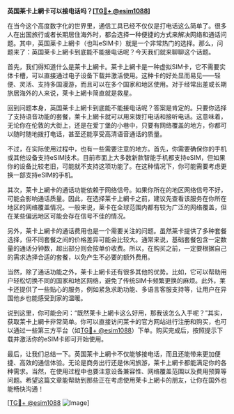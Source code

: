 **英国莱卡上網卡可以接电话吗？[[TG💪+ @esim1088](https://t.me/s/esim1088)]**

在当今这个高度数字化的世界里，通信工具已经不仅仅是打电话这么简单了。很多人在出国旅行或者长期居住海外时，都会选择一种便捷的方式来解决网络和通话问题。其中，英国莱卡上網卡（也叫eSIM卡）就是一个非常热门的选择。那么，问题来了：英国莱卡上網卡到底能不能接电话呢？今天我们就来聊聊这个话题。

首先，我们得知道什么是莱卡上網卡。莱卡上網卡是一种虚拟SIM卡，它不需要实体卡槽，可以直接通过电子设备下载并激活使用。这种卡的好处显而易见——轻便、灵活、支持多国漫游，而且可以在多个国家和地区使用。对于经常出差或长期旅居海外的人来说，莱卡上網卡简直就是救星。

回到问题本身，英国莱卡上網卡到底能不能接电话呢？答案是肯定的。只要你选择了支持语音功能的套餐，莱卡上網卡就可以用来拨打电话和接听电话。这意味着，无论你在伦敦的大街上，还是在爱丁堡的小巷中，只要有网络覆盖的地方，你都可以随时随地拨打电话，甚至还能享受高清语音通话的质量。

不过，在实际使用过程中，也有一些需要注意的地方。首先，你需要确保你的手机或其他设备支持eSIM技术。目前市面上大多数新款智能手机都支持eSIM，但如果你的设备比较老旧，可能就不支持这项功能了。在这种情况下，你可能需要考虑更换一部支持eSIM的手机。

其次，莱卡上網卡的通话功能依赖于网络信号。如果你所在的地区网络信号不好，可能会影响通话质量。因此，在选择莱卡上網卡之前，建议先查看该服务在你所在地区的网络覆盖情况。一般来说，莱卡在全球范围内都有较为广泛的网络覆盖，但在某些偏远地区可能会存在信号不佳的情况。

另外，莱卡上網卡的通话费用也是一个需要关注的问题。虽然莱卡提供了多种套餐选择，但不同套餐之间的价格差异可能会比较大。通常来说，基础套餐包含一定数量的通话分钟数，超出部分则会按单价收费。所以，在购买之前，一定要根据自己的需求选择合适的套餐，以免产生不必要的额外费用。

当然，除了通话功能之外，莱卡上網卡还有很多其他的优势。比如，它可以帮助用户轻松切换不同的国家和地区网络，避免了传统SIM卡频繁更换的麻烦。此外，莱卡还提供了一些贴心的服务，例如紧急求助功能、多语言客服支持等，让用户在异国他乡也能感受到家的温暖。

说到这里，你可能会问：“既然莱卡上網卡这么好用，那我该怎么入手呢？”其实，获取莱卡上網卡非常简单。你可以直接访问莱卡的官方网站进行注册和购买，也可以通过一些第三方平台（如[TG💪+ @esim1088](https://t.me/s/esim1088)）下单。购买完成后，按照提示下载并激活你的eSIM卡即可开始使用。

最后，让我们总结一下。英国莱卡上網卡不仅能够接电话，而且还能带来更加便捷、高效的通信体验。无论是商务出行还是休闲旅游，莱卡上網卡都能满足你的各种需求。当然，在使用过程中也要注意设备兼容性、网络覆盖范围以及费用预算等问题。希望这篇文章能帮助到那些正在考虑使用莱卡上網卡的朋友，让你在国外也能畅快沟通！

[[TG💪+ @esim1088](https://t.me/s/esim1088) ![Image](https://i.postimg.cc/4NQfJmqS/Snipaste-2025-05-13-00-14-12.png)]